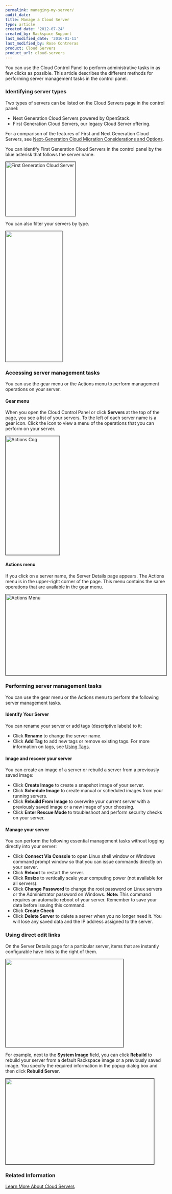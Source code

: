 ```yaml
---
permalink: managing-my-server/
audit_date:
title: Manage a Cloud Server
type: article
created_date: '2012-07-24'
created_by: Rackspace Support
last_modified_date: '2016-01-11'
last_modified_by: Rose Contreras
product: Cloud Servers
product_url: cloud-servers
---
```


You can use the Cloud Control Panel to perform administrative tasks in as few clicks as 
possible. This article describes the different methods for performing server management 
tasks in the control panel.

### Identifying server types

Two types of servers can be listed on the Cloud Servers page in the control panel:

- Next Generation Cloud Servers powered by OpenStack.
- First Generation Cloud Servers, our legacy Cloud Server offering.

For a comparison of the features of First and Next Generation Cloud Servers, see 
[Next-Generation Cloud Migration Considerations and Options](/how-to/next-generation-cloud-servers-migration-considerations-and-options).

You can identify First Generation Cloud Servers in the control panel by the blue asterisk 
that follows the server name.

<img alt="First Generation Cloud Server" height="169" src="{% asset_path cloud-servers/managing-my-server/First_Generation_Server.png %}" title="" width="219" border="1" />

You can also filter your servers by type.

<img alt="" height="408" src="{% asset_path cloud-servers/managing-my-server/Server%20Type%20Filter.png %}" title="" width="177" border="1" />

### Accessing server management tasks

You can use the gear menu or the Actions menu to perform management operations on your server.

#### Gear menu

When you open the Cloud Control Panel or click **Servers** at the top of the page, you see 
a list of your servers. To the left of each server name is a gear icon. Click the icon to 
view a menu of the operations that you can perform on your server.

<img alt="Actions Cog" height="371" src="{% asset_path cloud-servers/managing-my-server/Actions%20Cog%20Expanded_0.png %}" title="" width="169" border="1" />

#### Actions menu

If you click on a server name, the Server Details page appears. The Actions menu is in the 
upper-right corner of the page. This menu contains the same operations that are available 
in the gear menu.

<img alt="Actions Menu" height="253" src="{% asset_path cloud-servers/managing-my-server/Actions%20Menu.png %}" title="" width="585" border="1" />

### Performing server management tasks

You can use the gear menu or the Actions menu to perform the following server management tasks.

#### Identify Your Server

You can rename your server or add tags (descriptive labels) to it:

- Click **Rename** to change the server name.
- Click **Add Tag** to add new tags or remove existing tags.  For more information on tags, see [Using Tags](/how-to/using-cloud-servers-tags).

#### Image and recover your server

You can create an image of a server or rebuild a server from a previously saved image:

- Click **Create Image** to create a snapshot image of your server.
- Click **Schedule Image** to create manual or scheduled images from your running servers.
- Click **Rebuild From Image** to overwrite your current server with a previously saved 
  image or a new image of your choosing.
- Click **Enter Rescue Mode** to troubleshoot and perform security checks on your server.

#### Manage your server

You can perform the following essential management tasks without logging directly into your server:

- Click **Connect Via Console** to open Linux shell window or Windows command prompt window 
  so that you can issue commands directly on your server.
- Click **Reboot** to restart the server.
- Click **Resize** to vertically scale your computing power (not available for all servers).
- Click **Change Password** to change the root password on Linux servers or the Administrator 
  password on Windows.
    **Note:** This command requires an automatic reboot of your server. Remember to save your data before issuing this command.
- Click **Create Check**
- Click **Delete Server** to delete a server when you no longer need it. You will lose any 
  saved data and the IP address assigned to the server.

### Using direct edit links

On the Server Details page for a particular server, items that are instantly configurable 
have links to the right of them.

<img src="{% asset_path cloud-servers/managing-my-server/1512NewImage-1.png %}" width="369" height="275" alt="" border="1"  />

For example, next to the **System Image** field, you can click **Rebuild** to rebuild your 
server from a default Rackspace image or a previously saved image. You specify the required 
information in the popup dialog box and then click **Rebuild Server**.

<img src="{% asset_path cloud-servers/managing-my-server/1512NewImage-2.png %}" width="465" height="268" alt="" border="1"  />

### Related Information

[Learn More About Cloud Servers](/how-to/learn-more-about-cloud-servers)
